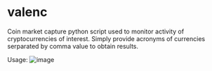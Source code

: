 # valenc
 Coin market capture python script used to monitor activity of cryptocurrencies of interest. Simply provide acronyms of currencies serparated by comma value to obtain results.
 
 Usage:
![image](https://user-images.githubusercontent.com/987794/126931618-86f59587-f6de-4bcd-a55f-ca2104f11a1c.png)
